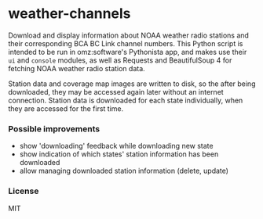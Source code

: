 # weather-channels
Download and display information about NOAA weather radio stations and their corresponding BCA BC Link channel numbers. This Python script is intended to be run in omz:software's Pythonista app, and makes use their `ui` and `console` modules, as well as Requests and BeautifulSoup 4 for fetching NOAA weather radio station data.

Station data and coverage map images are written to disk, so the after being downloaded, they may be accessed again later without an internet connection. Station data is downloaded for each state individually, when they are accessed for the first time.

### Possible improvements
- show 'downloading' feedback while downloading new state
- show indication of which states' station information has been downloaded
- allow managing downloaded station information (delete, update)

### License
MIT
